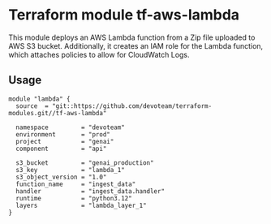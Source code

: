 # Terraform module tf-aws-lambda

This module deploys an AWS Lambda function from a Zip file uploaded to AWS S3 bucket. Additionally, it creates an IAM role for the Lambda function, which attaches policies to allow for CloudWatch Logs.

## Usage

```
module "lambda" {
  source  = "git::https://github.com/devoteam/terraform-modules.git//tf-aws-lambda"

  namespace         = "devoteam"
  environment       = "prod"
  project           = "genai"
  component         = "api"

  s3_bucket         = "genai_production"
  s3_key            = "lambda_1"
  s3_object_version = "1.0"
  function_name     = "ingest_data"
  handler           = "ingest_data.handler"
  runtime           = "python3.12"
  layers            = "lambda_layer_1"
}
```